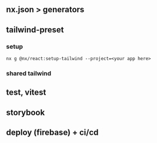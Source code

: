 ## nx.json > generators
## tailwind-preset
### setup
`nx g @nx/react:setup-tailwind --project=<your app here>`
### shared tailwind
## test, vitest
## storybook
## deploy (firebase) + ci/cd
